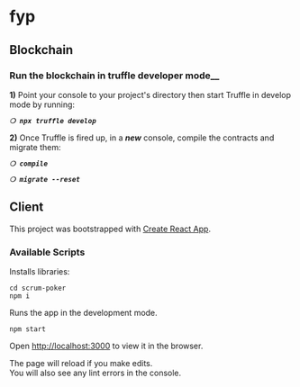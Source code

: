 # fyp

## Blockchain
### Run the blockchain in truffle developer mode__

**1)** Point your console to your project's directory then start Truffle in develop mode by running:

_**`❍ npx truffle develop`**_

**2)** Once Truffle is fired up, in a __*new*__ console, compile the contracts and migrate them:

_**`❍ compile`**_

_**`❍ migrate --reset`**_

## Client

This project was bootstrapped with [Create React App](https://github.com/facebook/create-react-app).

### Available Scripts

Installs libraries:

```shell
cd scrum-poker
npm i
```

Runs the app in the development mode.

```shell
npm start
```
Open [http://localhost:3000](http://localhost:3000) to view it in the browser.

The page will reload if you make edits.\
You will also see any lint errors in the console.
